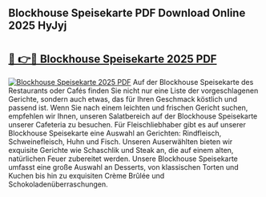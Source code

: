 ## Blockhouse Speisekarte PDF Download Online 2025 HyJyj

# <h2><a href="http://gc6lu9.nevu.top/?p=Blockhouse+Speisekarte">🔗 👉🔴 Blockhouse Speisekarte 2025 PDF</a></h2>

[![Blockhouse Speisekarte 2025 PDF](https://i.imgur.com/dBaPXMq.png)](http://gc6lu9.nevu.top/?p=Blockhouse+Speisekarte)
Auf der Blockhouse Speisekarte des Restaurants oder Cafés finden Sie nicht nur eine Liste der vorgeschlagenen Gerichte, sondern auch etwas, das für Ihren Geschmack köstlich und passend ist. Wenn Sie nach einem leichten und frischen Gericht suchen, empfehlen wir Ihnen, unseren Salatbereich auf der Blockhouse Speisekarte unserer Cafeteria zu besuchen. Für Fleischliebhaber gibt es auf unserer Blockhouse Speisekarte eine Auswahl an Gerichten: Rindfleisch, Schweinefleisch, Huhn und Fisch. Unseren Auserwählten bieten wir exquisite Gerichte wie Schaschlik und Steak an, die auf einem alten, natürlichen Feuer zubereitet werden. Unsere Blockhouse Speisekarte umfasst eine große Auswahl an Desserts, von klassischen Torten und Kuchen bis hin zu exquisiten Crème Brûlée und Schokoladenüberraschungen.
